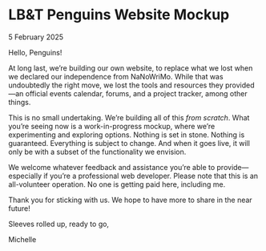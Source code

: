 # LB&T Penguins Website Mockup

5 February 2025

Hello, Penguins!

At long last, we’re building our own website, to replace what we lost when we declared our independence from NaNoWriMo. While that was undoubtedly the right move, we lost the tools and resources they provided—an official events calendar, forums, and a project tracker, among other things.

This is no small undertaking. We’re building all of this _from scratch_. What you’re seeing now is a work-in-progress mockup, where we’re experimenting and exploring options. Nothing is set in stone. Nothing is guaranteed. Everything is subject to change. And when it goes live, it will only be with a subset of the functionality we envision.

We welcome whatever feedback and assistance you’re able to provide—especially if you’re a professional web developer. Please note that this is an all-volunteer operation. No one is getting paid here, including me.

Thank you for sticking with us. We hope to have more to share in the near future!

Sleeves rolled up, ready to go,

Michelle

